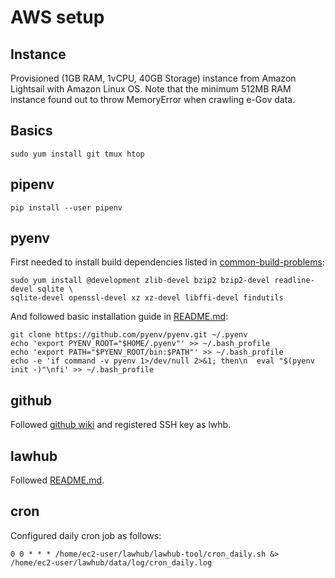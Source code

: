 # AWS setup

## Instance
Provisioned (1GB RAM, 1vCPU, 40GB Storage) instance from Amazon Lightsail with Amazon Linux OS. Note that the minimum 512MB RAM instance found out to throw MemoryError when crawling e-Gov data.

## Basics 
```
sudo yum install git tmux htop
```

## pipenv
```
pip install --user pipenv
```

## pyenv
First needed to install build dependencies listed in [common-build-problems](https://github.com/pyenv/pyenv/wiki/common-build-problems]):
```
sudo yum install @development zlib-devel bzip2 bzip2-devel readline-devel sqlite \
sqlite-devel openssl-devel xz xz-devel libffi-devel findutils
```

And followed basic installation guide in [README.md](https://github.com/pyenv/pyenv/):
```
git clone https://github.com/pyenv/pyenv.git ~/.pyenv
echo 'export PYENV_ROOT="$HOME/.pyenv"' >> ~/.bash_profile
echo 'export PATH="$PYENV_ROOT/bin:$PATH"' >> ~/.bash_profile
echo -e 'if command -v pyenv 1>/dev/null 2>&1; then\n  eval "$(pyenv init -)"\nfi' >> ~/.bash_profile
```

## github
Followed [github wiki](https://help.github.com/ja/github/authenticating-to-github/connecting-to-github-with-ssh) and registered SSH key as lwhb.

## lawhub
Followed [README.md](./README.md).

## cron
Configured daily cron job as follows:
```
0 0 * * * /home/ec2-user/lawhub/lawhub-tool/cron_daily.sh &> /home/ec2-user/lawhub/data/log/cron_daily.log
```